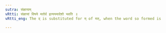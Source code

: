 ```yaml
---
sutra: संज्ञायाम्
vRtti: संज्ञायां विषये मतोर्व इत्ययमादेशो भवति ॥
vRtti_eng: The व् is substituted for म् of मत्, when the word so formed is a Name.

---
```

